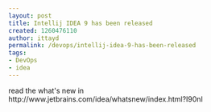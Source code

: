 ```yaml
---
layout: post
title: Intellij IDEA 9 has been released
created: 1260476110
author: ittayd
permalink: /devops/intellij-idea-9-has-been-released
tags:
- DevOps
- idea
---
```

<p>read the what's new in http://www.jetbrains.com/idea/whatsnew/index.html?I90nl</p>
<p>&nbsp;</p>
<p>&nbsp;</p>
